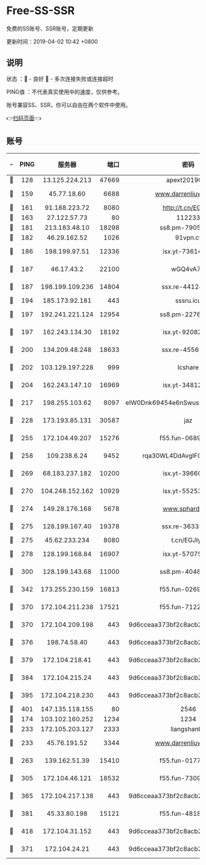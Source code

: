 # Free-SS-SSR

免费的SS账号、SSR账号，定期更新

更新时间：2019-04-02 10:42 +0800

## 说明

状态     ：🙂 - 良好 🙁 - 多次连接失败或连接超时

PING值   ：不代表真实使用中的速度，仅供参考。

账号兼容SS、SSR，你可以自由在两个软件中使用。

👉[扫码页面](https://liesauer.github.io/Free-SS-SSR/)👈

## 账号

|-|PING|服务器|端口|密码|加密方式|区域|
|:----:|:----:|:-----:|-----:|:----:|:----:|:----:|
|🙂|128|13.125.224.213|47669|apext2019001|chacha20|KR|
|🙂|159|45.77.18.60|6688|www.darrenliuwei.com|aes-256-cfb|JP|
|🙂|161|91.188.223.72|8080|http://t.cn/EGJIyrl|rc4-md5|RU|
|🙂|163|27.122.57.73|80|112233|chacha20|HK|
|🙂|181|213.183.48.10|18298|ss8.pm-79052451|rc4-md5|RU|
|🙂|182|46.29.162.52|1026|91vpn.cf|rc4-md5|RU|
|🙂|186|198.199.97.51|12336|isx.yt-73614806|aes-256-cfb|US|
|🙂|187|46.17.43.2|22100|wGQ4vA7D|aes-256-gcm|RU|
|🙂|187|198.199.109.236|14804|ssx.re-44124344|aes-256-cfb|US|
|🙂|194|185.173.92.181|443|sssru.icu|rc4-md5|RU|
|🙂|197|192.241.221.124|12954|ss8.pm-22766705|aes-256-cfb|US|
|🙂|197|162.243.134.30|18192|isx.yt-92082947|aes-256-cfb|US|
|🙂|200|134.209.48.248|18633|ssx.re-45565210|aes-256-cfb|US|
|🙂|202|103.129.197.228|999|lcshare|aes-256-cfb|US|
|🙂|204|162.243.147.10|16969|isx.yt-34812423|aes-256-cfb|US|
|🙂|217|198.255.103.62|8097|eIW0Dnk69454e6nSwuspv9DmS201tQ0D|aes-256-cfb|US|
|🙂|228|173.193.85.131|30587|jaz|aes-256-cfb|US|
|🙂|255|172.104.49.207|15276|f55.fun-06892021|aes-256-cfb|SG|
|🙂|258|109.238.6.24|9452|rqa30WL4DdAvgIFG6Fs3znzTa|aes-256-cfb|FR|
|🙂|269|68.183.237.182|10200|isx.yt-39660220|aes-256-cfb|SG|
|🙂|270|104.248.152.162|10929|isx.yt-55253317|aes-256-cfb|SG|
|🙂|274|149.28.176.168|5678|www.sphard.com|aes-256-cfb|SG|
|🙂|275|128.199.167.40|19378|ssx.re-36335302|aes-256-cfb|SG|
|🙂|275|45.62.233.234|8080|t.cn/EGJIyrl|rc4-md5|CA|
|🙂|278|128.199.168.84|16907|isx.yt-57075822|aes-256-cfb|SG|
|🙂|300|128.199.143.68|11000|ss8.pm-40482741|aes-256-cfb|SG|
|🙂|342|173.255.230.159|16813|f55.fun-02691027|aes-256-cfb|US|
|🙂|370|172.104.211.238|17521|f55.fun-71226377|aes-256-cfb|US|
|🙂|370|172.104.209.198|443|9d6cceaa373bf2c8acb22e60b6a58be6|aes-256-cfb|US|
|🙂|376|198.74.58.40|443|9d6cceaa373bf2c8acb22e60b6a58be6|aes-256-cfb|US|
|🙂|379|172.104.218.41|443|9d6cceaa373bf2c8acb22e60b6a58be6|aes-256-cfb|US|
|🙂|384|172.104.215.24|443|9d6cceaa373bf2c8acb22e60b6a58be6|aes-256-cfb|US|
|🙂|395|172.104.218.230|443|9d6cceaa373bf2c8acb22e60b6a58be6|aes-256-cfb|US|
|🙂|401|147.135.118.155|80|2546|chacha20|US|
|🙂|174|103.102.160.252|1234|1234|rc4-md5|JP|
|🙂|233|172.105.203.127|2333|liangshanbo|chacha20|JP|
|🙂|233|45.76.191.52|3344|www.darrenliuwei.com|aes-256-cfb|AU|
|🙂|263|139.162.51.39|15410|f55.fun-01775973|aes-256-cfb|SG|
|🙂|305|172.104.46.121|18532|f55.fun-73091809|aes-256-cfb|SG|
|🙂|365|172.104.217.138|443|9d6cceaa373bf2c8acb22e60b6a58be6|aes-256-cfb|US|
|🙂|381|45.33.80.198|15121|f55.fun-48185620|aes-256-cfb|US|
|🙂|418|172.104.31.152|443|9d6cceaa373bf2c8acb22e60b6a58be6|aes-256-cfb|US|
|🙁|371|172.104.24.21|443|9d6cceaa373bf2c8acb22e60b6a58be6|aes-256-cfb|US|
